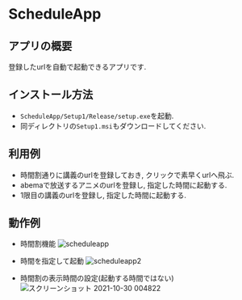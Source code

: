 # ScheduleApp

## アプリの概要
登録したurlを自動で起動できるアプリです.

## インストール方法
* `ScheduleApp/Setup1/Release/setup.exe`を起動.
* 同ディレクトリの`Setup1.msi`もダウンロードしてください.

## 利用例
* 時間割通りに講義のurlを登録しておき, クリックで素早くurlへ飛ぶ.
* abemaで放送するアニメのurlを登録し, 指定した時間に起動する.
* 1限目の講義のurlを登録し, 指定した時間に起動する.

## 動作例
* 時間割機能
![scheduleapp](https://user-images.githubusercontent.com/65486738/139463637-070401e7-2be5-4574-8703-734c6bd5fe2b.gif)

* 時間を指定して起動 
![scheduleapp2](https://user-images.githubusercontent.com/65486738/139463657-b5f9504f-9b11-4a81-bd1e-243cd5a5137c.gif)

* 時間割の表示時間の設定(起動する時間ではない)
![スクリーンショット 2021-10-30 004822](https://user-images.githubusercontent.com/65486738/139464743-e398435d-af98-4658-8737-bd90cb5b3b7d.jpg)
